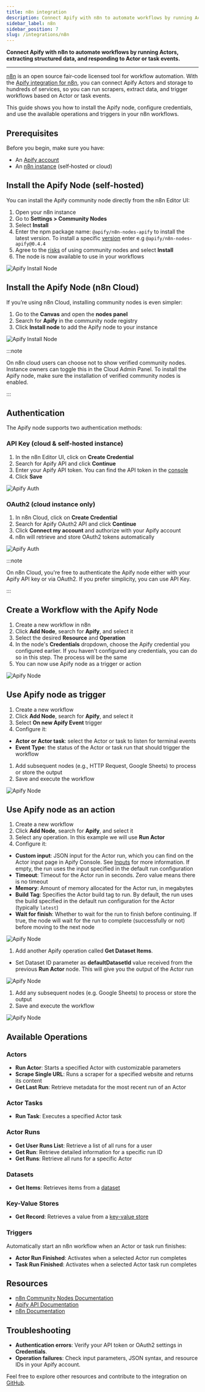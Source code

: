 ```yaml
---
title: n8n integration
description: Connect Apify with n8n to automate workflows by running Actors, extracting data, and responding to Actor or task events.
sidebar_label: n8n
sidebar_position: 7
slug: /integrations/n8n
---
```


**Connect Apify with n8n to automate workflows by running Actors, extracting structured data, and responding to Actor or task events.**

---

[n8n](https://n8n.io/) is an open source fair-code licensed tool for workflow automation. With the [Apify integration for n8n](https://github.com/apify/n8n-nodes-apify), you can connect Apify Actors and storage to hundreds of services, so you can run scrapers, extract data, and trigger workflows based on Actor or task events.

This guide shows you how to install the Apify node, configure credentials, and use the available operations and triggers in your n8n workflows.

## Prerequisites

Before you begin, make sure you have:

* An [Apify account](https://console.apify.com/)
* An [n8n instance](https://docs.n8n.io/getting-started/) (self‑hosted or cloud)

## Install the Apify Node (self-hosted)

You can install the Apify community node directly from the n8n Editor UI:

1. Open your n8n instance
2. Go to **Settings > Community Nodes**
3. Select **Install**
4. Enter the npm package name: `@apify/n8n-nodes-apify` to install the latest version. To install a specific [version](https://www.npmjs.com/package/@apify/n8n-nodes-apify?activeTab=versions) enter e.g `@apify/n8n-nodes-apify@0.4.4`
5. Agree to the [risks](https://docs.n8n.io/integrations/community-nodes/risks/) of using community nodes and select **Install**
6. The node is now available to use in your workflows

![Apify Install Node](../images/n8n-install-node-self-hosted.png)

## Install the Apify Node (n8n Cloud)

If you’re using n8n Cloud, installing community nodes is even simpler:

1. Go to the **Canvas** and open the **nodes panel**
2. Search for **Apify** in the community node registry
3. Click **Install node** to add the Apify node to your instance

![Apify Install Node](../images/n8n-install-node-cloud.png)

:::note

  On n8n cloud users can choose not to show verified community nodes. Instance owners can toggle this in the Cloud Admin Panel. To install the Apify node, make sure the installation of verified community nodes is enabled.

:::

## Authentication

The Apify node supports two authentication methods:

### API Key (cloud & self-hosted instance)

1. In the n8n Editor UI, click on **Create Credential**
2. Search for Apify API and click **Continue**
3. Enter your Apify API token. You can find the API token in the [console](https://console.apify.com/settings/integrations)
4. Click **Save**

  ![Apify Auth](../images/n8n-api-auth.png)

### OAuth2 (cloud instance only)

1. In n8n Cloud, click on **Create Credential**
2. Search for Apify OAuth2 API and click **Continue**
3. Click **Connect my account** and authorize with your Apify account
4. n8n will retrieve and store OAuth2 tokens automatically

  ![Apify Auth](../images/n8n-oauth.png)
  
  :::note

  On n8n Cloud, you're free to authenticate the Apify node either with your Apify API key or via OAuth2. If you prefer simplicity, you can use API Key.

  :::

## Create a Workflow with the Apify Node

1. Create a new workflow in n8n
2. Click **Add Node**, search for **Apify**, and select it
3. Select the desired **Resource** and **Operation**
4. In the node's **Credentials** dropdown, choose the Apify credential you configured earlier. If you haven't configured any credentials, you can do so in this step. The process will be the same
5. You can now use Apify node as a trigger or action

![Apify Node](../images/n8n-list-of-operations.png)

## Use Apify node as trigger

1. Create a new workflow
2. Click **Add Node**, search for **Apify**, and select it
3. Select **On new Apify Event** trigger
4. Configure it:

* **Actor or Actor task**: select the Actor or task to listen for terminal events
* **Event Type**: the status of the Actor or task run that should trigger the workflow

1. Add subsequent nodes (e.g., HTTP Request, Google Sheets) to process or store the output
2. Save and execute the workflow

![Apify Node](../images/n8n-trigger-example.png)

## Use Apify node as an action

1. Create a new workflow
2. Click **Add Node**, search for **Apify**, and select it
3. Select any operation. In this example we will use **Run Actor**
4. Configure it:

* **Custom input**: JSON input for the Actor run, which you can find on the Actor input page in Apify Console. See [Inputs](/platform/actors/running/input-and-output#input) for more information. If empty, the run uses the input specified in the default run configuration
* **Timeout**: Timeout for the Actor run in seconds. Zero value means there is no timeout
* **Memory**: Amount of memory allocated for the Actor run, in megabytes
* **Build Tag**: Specifies the Actor build tag to run. By default, the run uses the build specified in the default run configuration for the Actor (typically `latest`)
* **Wait for finish**: Whether to wait for the run to finish before continuing. If true, the node will wait for the run to complete (successfully or not) before moving to the next node

![Apify Node](../images/n8n-run-actor-example.png)

1. Add another Apify operation called **Get Dataset Items**.

* Set Dataset ID parameter as **defaultDatasetId** value received from the previous **Run Actor** node. This will give you the output of the Actor run

![Apify Node](../images/n8n-get-dataset-items-example.png)

1. Add any subsequent nodes (e.g. Google Sheets) to process or store the output
2. Save and execute the workflow

![Apify Node](../images/n8n-workflow-example.png)

## Available Operations

### Actors

* **Run Actor**: Starts a specified Actor with customizable parameters
* **Scrape Single URL**: Runs a scraper for a specified website and returns its content
* **Get Last Run**: Retrieve metadata for the most recent run of an Actor

### Actor Tasks

* **Run Task**: Executes a specified Actor task

### Actor Runs

* **Get User Runs List**: Retrieve a list of all runs for a user
* **Get Run**: Retrieve detailed information for a specific run ID
* **Get Runs**: Retrieve all runs for a specific Actor

### Datasets

* **Get Items**: Retrieves items from a [dataset](/platform/storage/dataset)

### Key-Value Stores

* **Get Record**:  Retrieves a value from a [key-value store](/platform/storage/key-value-store)

### Triggers

Automatically start an n8n workflow when an Actor or task run finishes:

* **Actor Run Finished**: Activates when a selected Actor run completes
* **Task Run Finished**: Activates when a selected Actor task run completes

## Resources

* [n8n Community Nodes Documentation](https://docs.n8n.io/integrations/community-nodes/)
* [Apify API Documentation](https://docs.apify.com)
* [n8n Documentation](https://docs.n8n.io)

## Troubleshooting

* **Authentication errors**: Verify your API token or OAuth2 settings in **Credentials**.
* **Operation failures**: Check input parameters, JSON syntax, and resource IDs in your Apify account.

Feel free to explore other resources and contribute to the integration on [GitHub](https://github.com/apify/n8n-nodes-apify).
